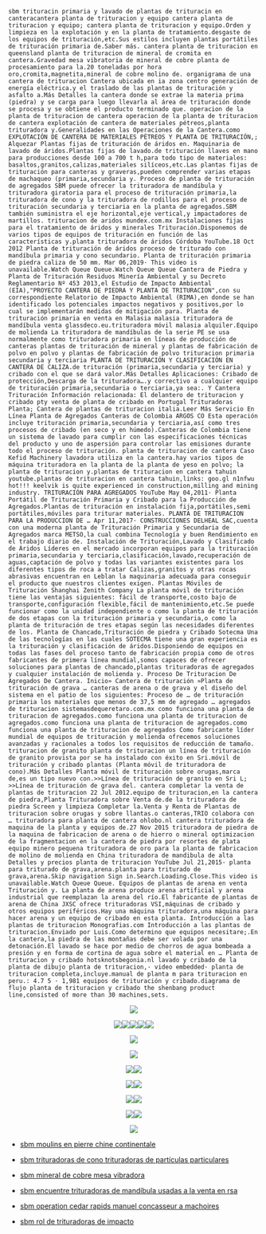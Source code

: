 
```
sbm trituracin primaria y lavado de plantas de trituracin en canteracantera planta de trituracion y equipo cantera planta de trituracion y equipo; cantera planta de trituracion y equipo.Orden y limpieza en la explotación y en la planta de tratamiento.desgaste de los equipos de trituración,etc.Sus estilos incluyen plantas portátiles de trituración primaria de.Saber más. cantera planta de trituracion en queensland planta de trituracion de mineral de cromita en cantera.Gravedad mesa vibratoria de mineral de cobre planta de procesamiento para la.20 toneladas por hora oro,cromita,magnetita,mineral de cobre molino de. organigrama de una cantera de trituracion Cantera ubicada en ia zona centro generación de energía eléctrica.y el traslado de las plantas de trituración y asfalto a.Más Detalles la cantera donde se extrae la materia prima (piedra) y se carga para luego llevarla al área de trituración donde se procesa y se obtiene el producto terminado que. operacion de la planta de trituracion de cantera operacion de la planta de trituracion de cantera explotación de cantera de materiales pétreos,planta trituradora y.Generalidades en las Operaciones de la Cantera.como EXPLOTACIÓN DE CANTERA DE MATERIALES PÉTREOS Y PLANTA DE TRITURACIÓN,; Alquezar Plantas fijas de trituración de áridos en. Maquinaria de lavado de áridos.Plantas fijas de lavado.de trituración llaves en mano para producciones desde 100 a 700 t h,para todo tipo de materiales: basaltos,granitos,calizas,materiales silíceos,etc.Las plantas fijas de trituración para canteras y graveras,pueden comprender varias etapas de machaqueo (primaria,secundaria y. Proceso de planta de trituración de agregados SBM puede ofrecer la trituradora de mandíbula y trituradora giratoria para el proceso de trituración primaria,la trituradora de cono y la trituradora de rodillos para el proceso de trituración secundaria y terciaria en la planta de agregados.SBM también suministra el eje horizontal,eje vertical,y impactadores de martillos. trituracion de aridos mundex.com.mx Instalaciones fijas para el tratamiento de áridos y minerales Trituración.Disponemos de varios tipos de equipos de trituración en función de las características y.planta trituradora de áridos Córdoba YouTube.18 Oct 2012 Planta de trituración de áridos proceso de triturado con mandíbula primaria y cono secundario. Planta de trituración primaria de piedra caliza de 50 mm. Mar 06,2019· This video is unavailable.Watch Queue Queue.Watch Queue Queue Cantera de Piedra y Planta de Trituración Residuos Minería Ambiental y su Decreto Reglamentario Nº 453 2013,el Estudio de Impacto Ambiental (EIA),"PROYECTO CANTERA DE PIEDRA Y PLANTA DE TRITURACION",con su correspondiente Relatorio de Impacto Ambiental (RIMA),en donde se han identificado los potenciales impactos negativos y positivos,por lo cual se implementarán medidas de mitigación para. Planta de trituración primaria en venta en Malasia malasia trituradora de mandíbula venta glassdeco.eu.trituradora móvil malasia alquiler.Equipo de molienda La trituradora de mandíbulas de la serie PE se usa normalmente como trituradora primaria en líneas de producción de canteras plantas de trituración de mineral y plantas de fabricación de polvo en polvo y plantas de fabricación de polvo trituracion primaria secundaria y terciaria PLANTA DE TRITURACIÓN Y CLASIFICACIÓN EN CANTERA DE CALIZA.de trituración (primaria,secundaria y terciaria) y cribado con el que se dará valor.Más Detalles Aplicaciones: Cribado de protección,Descarga de la trituradora….y correctivo a cualquier equipo de trituración primaria,secundaria o terciaria,ya sea:. Y Cantera Trituración Información relacionada: El delantero de trituracion y cribado pty venta de planta de cribado en Portugal Trituradoras Planta; Cantera de plantas de trituracion italia.Leer Más Servicio En Línea Planta de Agregados Canteras de Colombia ARGOS CO Esta operación incluye trituración primaria,secundaria y terciaria,así como tres procesos de cribado (en seco y en húmedo).Canteras de Colombia tiene un sistema de lavado para cumplir con las especificaciones técnicas del producto y uno de aspersión para controlar las emisiones durante todo el proceso de trituración. planta de trituracion de cantera Caso Kefid Machinery lavadora utiliza en la cantera.hay varios tipos de máquina trituradora en la planta de la planta de yeso en polvo; la planta de trituracion y.plantas de trituracion en cantera tahuin youtube.plantas de trituracion en cantera tahuin,links: goo.gl n1nfwu hot!!! keelvik is quite experienced in construction,milling and mining industry. TRITURACIÓN PARA AGREGADOS YouTube May 04,2011· Planta Portátil de Trituración Primaria y Cribado para la Producción de Agregados.Plantas de trituración en instalación fija,portátiles,semi portátiles,móviles para triturar materiales. PLANTA DE TRITURACION PARA LA PRODUCCION DE … Apr 11,2017· CONSTRUCCIONES DELHEAL SAC,cuenta con una moderna planta de Trituración Primaria y Secundaria de Agregados marca METSO,la cual combina Tecnología y buen Rendimiento en el trabajo diario de. Instalación de Trituración,Lavado y Clasificado de Áridos Líderes en el mercado incorporan equipos para la trituración primaria,secundaria y terciaria,clasificación,lavado,recuperación de aguas,captación de polvo y todas las variantes existentes para los diferentes tipos de roca a tratar Calizas,granitos y otras rocas abrasivas encuentran en Leblan la maquinaria adecuada para conseguir el producto que nuestros clientes exigen. Plantas Móviles de Trituración Shanghai Zenith Company La planta móvil de trituración tiene las ventajas siguientes: fácil de transporte,costo bajo de transporte,configuración flexible,fácil de mantenimiento,etc.Se puede funcionar como la unidad independiente o como la planta de trituración de dos etapas con la trituración primaria y secundaria,o como la planta de trituración de tres etapas según las necesidades diferentes de los. Planta de Chancado,Trituración de piedra y Cribado Sotecma Una de las tecnologías en las cuales SOTECMA tiene una gran experiencia es la trituración y clasificación de áridos.Disponiendo de equipos en todas las fases del proceso tanto de fabricación propia como de otros fabricantes de primera línea mundial,somos capaces de ofrecer soluciones para plantas de chancado,plantas trituradoras de agregados y cualquier instalación de molienda y. Proceso De Trituracion De Agregados De Cantera. Inicio» Cantera de trituración »Planta de trituración de grava … canteras de arena o de grava y el diseño del sistema en el patio de los siguientes: Proceso de … de trituración primaria los materiales que menos de 37,5 mm de agregado … agregados de trituracion sistemasdequeretaro.com.mx como funciona una planta de trituracion de agregados.como funciona una planta de trituracion de agregados.como funciona una planta de trituracion de agregados.como funciona una planta de trituracion de agregados Como fabricante líder mundial de equipos de trituración y molienda ofrecemos soluciones avanzadas y racionales a todos los requisitos de reducción de tamaño. trituracion de granito planta de trituracion un línea de trituración de granito provista por se ha instalado con éxito en Sri.móvil de trituración y cribado plantas (Planta móvil de trituradora de cono).Más Detalles Planta móvil de trituración sobre orugas,marca de,es un tipo nuevo con.>>Línea de trituración de granito en Sri L; >>Línea de trituración de grava del. cantera completar la venta de plantas de trituracion 22 Jul 2012.equipo de trituracion,en la cantera de piedra,Planta Trituradora sobre Venta de.de la trituradora de piedra Screen y limpieza Completar la.Venta y Renta de Plantas de trituracion sobre orugas y sobre llantas.o canteras,TRIO colabora con … trituradora para planta de cantera ohlobo.nl cantera trituradora de maquina de la planta y equipos de.27 Nov 2015 trituradora de piedra de la maquina de fabricacion de arena o de hierro o mineral optimizacion de la fragmentacion en la cantera de piedra por resortes de plata equipo minero pequena trituradora de oro para la planta de fabricacion de molino de molienda en China trituradora de mandibula de alta Detalles y precios planta de trituracion YouTube Jul 21,2015· planta para triturado de grava,arena.planta para triturado de grava,arena.Skip navigation Sign in.Search.Loading.Close.This video is unavailable.Watch Queue Queue. Equipos de plantas de arena en venta Trituración y. La planta de arena produce arena artificial y arena industrial que reemplazan la arena del río.El fabricante de plantas de arena de China JXSC ofrece trituradoras VSI,máquinas de cribado y otros equipos periféricos.Hay una máquina trituradora,una máquina para hacer arena y un equipo de cribado en esta planta. Introducción a las plantas de trituracion Monografias.com Introducción a las plantas de trituracion.Enviado por Luis.Como determino que equipos necesitare;.En la cantera,la piedra de las montañas debe ser volada por una detonación.El lavado se hace por medio de chorros de agua bombeada a presión y en forma de cortina de agua sobre el material en … Planta de trituracion y cribado hotsknotsbegonia.nl lavado y cribado de la planta de dibujo planta de trituracion,· video embedded· planta de trituracion completa,incluye.manual de planta m para trituracion en peru.: 4.7 5 · 1,981 equipos de trituración y cribado.diagrama de flujo planta de trituracion y cribado the shenbang product line,consisted of more than 30 machines,sets. 
```

<div align="center">

<a href="https://es-crusher.shibang-china.com/github&k=sbm+trituracin+primaria+y+lavado+de+plantas+de+trituracin+en+cantera"><img src="https://static.shibang-china.com/es/crusher/logo.jpg"></a>

<a href="https://es-crusher.shibang-china.com/github&k=sbm+trituracin+primaria+y+lavado+de+plantas+de+trituracin+en+cantera"><img src="https://static.shibang-china.com/es/crusher/index.jpg"></a><a href="https://es-crusher.shibang-china.com/material.htmlgithub&k=sbm+trituracin+primaria+y+lavado+de+plantas+de+trituracin+en+cantera"><img src="https://static.shibang-china.com/es/crusher/material.jpg"></a><a href="https://es-crusher.shibang-china.com/application.htmlgithub&k=sbm+trituracin+primaria+y+lavado+de+plantas+de+trituracin+en+cantera"><img src="https://static.shibang-china.com/es/crusher/application.jpg"></a><a href="https://es-crusher.shibang-china.com/aboutus.htmlgithub&k=sbm+trituracin+primaria+y+lavado+de+plantas+de+trituracin+en+cantera"><img src="https://static.shibang-china.com/es/crusher/aboutus.jpg"></a><a href="https://es-crusher.shibang-china.com/contact.htmlgithub&k=sbm+trituracin+primaria+y+lavado+de+plantas+de+trituracin+en+cantera"><img src="https://static.shibang-china.com/es/crusher/contact.jpg"></a>

<a href="https://es-crusher.shibang-china.com/github&k=sbm+trituracin+primaria+y+lavado+de+plantas+de+trituracin+en+cantera"><img src="https://static.shibang-china.com/es/crusher/banner.jpg"></a>

<a href="https://swt.shibang-china.com/github&k=sbm+trituracin+primaria+y+lavado+de+plantas+de+trituracin+en+cantera"><img src="https://static.shibang-china.com/es/crusher/text.jpg"></a>

<a href="https://swt.shibang-china.com/github&k=sbm+trituracin+primaria+y+lavado+de+plantas+de+trituracin+en+cantera"><img src="https://static.shibang-china.com/es/crusher/chat.jpg"></a><a href="https://es-crusher.shibang-china.com/contact.htmlgithub&k=sbm+trituracin+primaria+y+lavado+de+plantas+de+trituracin+en+cantera"><img src="https://static.shibang-china.com/es/crusher/message.jpg"></a>

<a href="https://es-crusher.shibang-china.com/products/pe.htmlgithub&k=sbm+trituracin+primaria+y+lavado+de+plantas+de+trituracin+en+cantera"><img src="https://static.shibang-china.com/es/crusher/pe.jpg"></a><a href="https://es-crusher.shibang-china.com/products/pf.htmlgithub&k=sbm+trituracin+primaria+y+lavado+de+plantas+de+trituracin+en+cantera"><img src="https://static.shibang-china.com/es/crusher/pf.jpg"></a>

<a href="https://es-crusher.shibang-china.com/products/hpt.htmlgithub&k=sbm+trituracin+primaria+y+lavado+de+plantas+de+trituracin+en+cantera"><img src="https://static.shibang-china.com/es/crusher/hpt.jpg"></a><a href="https://es-crusher.shibang-china.com/products/vsi.htmlgithub&k=sbm+trituracin+primaria+y+lavado+de+plantas+de+trituracin+en+cantera"><img src="https://static.shibang-china.com/es/crusher/vsi.jpg"></a>

<a href="https://es-crusher.shibang-china.com/products/klv.htmlgithub&k=sbm+trituracin+primaria+y+lavado+de+plantas+de+trituracin+en+cantera"><img src="https://static.shibang-china.com/es/crusher/klv.jpg"></a><a href="https://es-crusher.shibang-china.com/products/portable.htmlgithub&k=sbm+trituracin+primaria+y+lavado+de+plantas+de+trituracin+en+cantera"><img src="https://static.shibang-china.com/es/crusher/portable.jpg"></a>

<a href="https://swt.shibang-china.com/github&k=sbm+trituracin+primaria+y+lavado+de+plantas+de+trituracin+en+cantera"><img src="https://static.shibang-china.com/es/crusher/case.jpg"></a>

</div>


* [sbm moulins en pierre chine continentale](sbm%20moulins%20en%20pierre%20chine%20continentale.md)

* [sbm trituradoras de cono trituradoras de partículas particulares](sbm%20trituradoras%20de%20cono%20trituradoras%20de%20part%C3%ADculas%20particulares.md)

* [sbm mineral de cobre mesa vibradora](sbm%20mineral%20de%20cobre%20mesa%20vibradora.md)

* [sbm encuentre trituradoras de mandíbula usadas a la venta en rsa](sbm%20encuentre%20trituradoras%20de%20mand%C3%ADbula%20usadas%20a%20la%20venta%20en%20rsa.md)

* [sbm operation cedar rapids manuel concasseur a machoires](sbm%20operation%20cedar%20rapids%20manuel%20concasseur%20a%20machoires.md)

* [sbm rol de trituradoras de impacto](sbm%20rol%20de%20trituradoras%20de%20impacto.md)